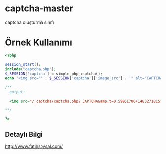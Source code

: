 captcha-master
============

captcha oluşturma sınıfı

Örnek Kullanımı
============

```php
<?php

session_start();
include("captcha.php");
$_SESSION['captcha'] = simple_php_captcha();
echo '<img src="' . $_SESSION['captcha']['image_src'] . '" alt="CAPTCHA" />';

/**
  output:
  
  <img src="/_captcha/captcha.php?_CAPTCHA&amp;t=0.59861700+1483271815" alt="CAPTCHA" />

**/

?>
```

<h2>Detaylı Bilgi</h2>
<p><a href="http://www.fatihsoysal.com/">http://www.fatihsoysal.com/</a></p>
